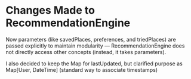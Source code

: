 # Changes Made to RecommendationEngine

Now parameters (like savedPlaces, preferences, and triedPlaces) are passed explicitly to maintain modularity — RecommendationEngine does not directly access other concepts (instead, it takes parameters).

I also decided to keep the Map for lastUpdated, but clarified purpose as Map[User, DateTime] (standard way to associate timestamps)